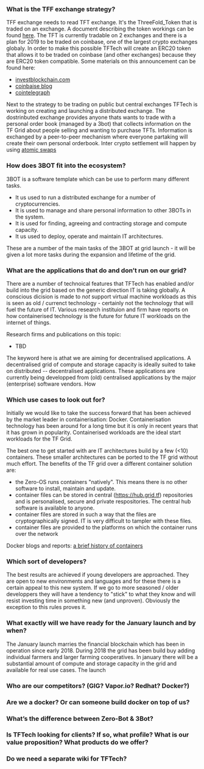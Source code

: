 ### What is the TFF exchange strategy?

TFF exchange needs to read TFT exchange. It's the ThreeFold_Token that is traded on an exchange. A document describing the token workings can be found [here](https://docs.google.com/document/d/1y79Jkc90e13wsUSJ-oYF7Nyb5PhkwdVci3nZcpJh468/edit#heading=h.96o9rtovxrml). The TFT is currently tradable on 2 exchanges and there is a plan for 2019 to be traded on coinbase, one of the largest crypto exchanges globaly. In order to make this possible TFTech will create an ERC20 token that allows it to be traded on coinbase (and other exchanges) because they are ERC20 token compatible. Some materials on this announcement can be found here:

- [investblockchain.com](https://www.investinblockchain.com/coinbase-support-erc20-tokens/)
- [coinbaise blog](https://blog.coinbase.com/adding-erc20-support-to-coinbase-fe9cba6782b)
- [cointelegraph](https://cointelegraph.com/news/coinbase-launches-first-erc-20-token-on-platform)

Next to the strategy to be trading on public but central exchanges TFTech is working on creating and launching a distributed exchange. The dostrinbuted exchange provides anyone thats wants to trade with a personal order book (managed by a 3bot) that collects information on the TF Grid about people selling and wanting to purchase TFTs. Information is exchanged by a peer-to-peer mechanism where everyone partaking will create their own personal orderbook. Inter crypto settlement will happen by using [atomic swaps](https://hackernoon.com/atomic-swaps-simply-explained-how-to-swap-cryptocurrencies-without-a-middleman-6cd29680c32e)

### How does 3BOT fit into the ecosystem?

3BOT is a software template which can be use to perform many different tasks.

- It us used to run a distributed exchange for a number of cryptocurrencies.
- It is used to manage and share personal information to other 3BOTs in the system.
- It is used for finding, agreeing and contracting storage and compute capacity.
- It us used to deploy, operate and maintain IT architectures.

These are a number of the main tasks of the 3BOT at grid launch - it will be given a lot more tasks during the expansion and lifetime of the grid.

### What are the applications that do and don’t run on our grid?

There are a number of technoical features that TFTech has enabled and/or build into the grid based on the generic direction IT is taking globally. A conscious dicision is made to _not_ support virtual machine workloads as this is seen as old / currenct technology - certainly not the technology that will fuel the future of IT. Various research instituion and firm have reports on how containerised technology is the future for future IT workloads on the internet of things.

Research firms and publications on this topic:

- TBD

The keyword here is athat we are aiming for decentralised applications. A decentralised grid of compute and storage capacity is ideally suited to take on distributed -- decentralised applications. These applications are currently being developped from (old) centralised applications by the major (enterprise) software vendors. How

### Which use cases to look out for?

Initially we would like to take the success forward that has been achieved by the market leader in containerisation: Docker. Containerisation technology has been around for a long time but it is only in recent years that it has grown in popularity. Containerised workloads are the ideal start workloads for the TF Grid.

The best one to get started with are IT architectures build by a few (<10) containers. These smaller architectures can be ported to the TF grid without much effort. The benefits of the TF grid over a different container solution are:

- the Zero-OS runs containers "natively". This means there is no other software to install, maintain and update.
- container files can be stored in central (https://hub.grid.tf) repositories and is personalised, secure and private respositories. The central hub software is available to anyone.
- container files are stored in such a way that the files are cryptographically signed. IT is very difficult to tampler with these files.
- container files are provided to the platforms on which the container runs over the network

Docker blogs and reports:
[a brief history of containers](https://blog.aquasec.com/a-brief-history-of-containers-from-1970s-chroot-to-docker-2016)

### Which sort of developers?

The best results are achieved if young developers are approached. They are open to new environments and languages and for these there is a certain appeal to this new system. If we go to more seasoned / older developpers they will have a tendency to "stick" to what they know and will resist investing time in something new (and unproven). Obviously the exception to this rules proves it.

### What exactly will we have ready for the January launch and by when?

The January launch marries the financial blockchain which has been in operation since early 2018. During 2018 the grid has been build buy adding individual farmers and larger farming cooperatives. In january there will be a substantial amount of compute and storage capacity in the grid and available for real use cases. The launch

### Who are our competitors? (GIG? Vapor.io? Redhat? Docker?)

### Are we a docker? Or can someone build docker on top of us?

### What’s the difference between Zero-Bot & 3Bot?

### Is TFTech looking for clients? If so, what profile? What is our value proposition? What products do we offer?

### Do we need a separate wiki for TFTech?
